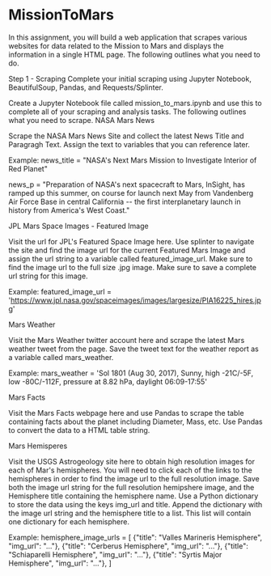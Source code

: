 # MissionToMars

In this assignment, you will build a web application that scrapes various websites for data related to the Mission to Mars and displays the information in a single HTML page. The following outlines what you need to do.

Step 1 - Scraping
Complete your initial scraping using Jupyter Notebook, BeautifulSoup, Pandas, and Requests/Splinter.

Create a Jupyter Notebook file called mission_to_mars.ipynb and use this to complete all of your scraping and analysis tasks. The following outlines what you need to scrape. NASA Mars News

Scrape the NASA Mars News Site and collect the latest News Title and Paragragh Text. Assign the text to variables that you can reference later.

Example:
news_title = "NASA's Next Mars Mission to Investigate Interior of Red Planet"

news_p = "Preparation of NASA's next spacecraft to Mars, InSight, has ramped up this summer, on course for launch next May from Vandenberg Air Force Base in central California -- the first interplanetary launch in history from America's West Coast."

JPL Mars Space Images - Featured Image

Visit the url for JPL's Featured Space Image here. Use splinter to navigate the site and find the image url for the current Featured Mars Image and assign the url string to a variable called featured_image_url. Make sure to find the image url to the full size .jpg image. Make sure to save a complete url string for this image.

Example:
featured_image_url = 'https://www.jpl.nasa.gov/spaceimages/images/largesize/PIA16225_hires.jpg'

Mars Weather

Visit the Mars Weather twitter account here and scrape the latest Mars weather tweet from the page. Save the tweet text for the weather report as a variable called mars_weather.

Example:
mars_weather = 'Sol 1801 (Aug 30, 2017), Sunny, high -21C/-5F, low -80C/-112F, pressure at 8.82 hPa, daylight 06:09-17:55'

Mars Facts

Visit the Mars Facts webpage here and use Pandas to scrape the table containing facts about the planet including Diameter, Mass, etc. Use Pandas to convert the data to a HTML table string.

Mars Hemisperes

Visit the USGS Astrogeology site here to obtain high resolution images for each of Mar's hemispheres. You will need to click each of the links to the hemispheres in order to find the image url to the full resolution image. Save both the image url string for the full resolution hemipshere image, and the Hemisphere title containing the hemisphere name. Use a Python dictionary to store the data using the keys img_url and title. Append the dictionary with the image url string and the hemisphere title to a list. This list will contain one dictionary for each hemisphere.

Example:
hemisphere_image_urls = [ {"title": "Valles Marineris Hemisphere", "img_url": "..."}, {"title": "Cerberus Hemisphere", "img_url": "..."}, {"title": "Schiaparelli Hemisphere", "img_url": "..."}, {"title": "Syrtis Major Hemisphere", "img_url": "..."}, ]

